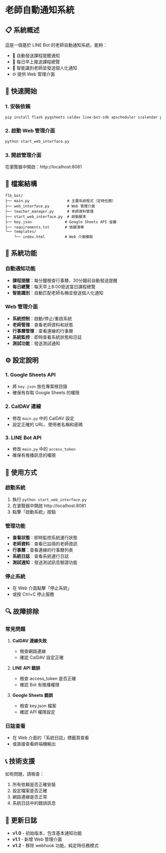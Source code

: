 # 老師自動通知系統

## 📋 系統概述

這是一個基於 LINE Bot 的老師自動通知系統，能夠：
- 🔔 自動發送課程提醒通知
- 📅 每日早上推送課程總覽
- 👥 智能識別老師並發送個人化通知
- 🌐 提供 Web 管理介面

## 🚀 快速開始

### 1. 安裝依賴
```bash
pip install flask pygsheets caldav line-bot-sdk apscheduler icalendar pytz requests
```

### 2. 啟動 Web 管理介面
```bash
python start_web_interface.py
```

### 3. 開啟管理介面
在瀏覽器中開啟：http://localhost:8081

## 📁 檔案結構

```
flb_bot/
├── main.py                 # 主要系統程式（定時任務）
├── web_interface.py        # Web 管理介面
├── teacher_manager.py      # 老師資料管理
├── start_web_interface.py  # 啟動腳本
├── key.json               # Google Sheets API 金鑰
├── requirements.txt       # 依賴清單
└── templates/
    └── index.html         # Web 介面模板
```

## 🔧 系統功能

### 自動通知功能
- **課程提醒**：每分鐘檢查行事曆，30分鐘前自動發送提醒
- **每日總覽**：每天早上8:00發送當日課程總覽
- **智能識別**：自動匹配老師名稱並發送個人化通知

### Web 管理介面
- **系統控制**：啟動/停止/重啟系統
- **老師管理**：查看老師資料和狀態
- **行事曆管理**：查看連線的行事曆
- **系統監控**：即時查看系統狀態和日誌
- **測試功能**：發送測試通知

## ⚙️ 設定說明

### 1. Google Sheets API
- 將 `key.json` 放在專案根目錄
- 確保有存取 Google Sheets 的權限

### 2. CalDAV 連線
- 修改 `main.py` 中的 CalDAV 設定
- 設定正確的 URL、使用者名稱和密碼

### 3. LINE Bot API
- 修改 `main.py` 中的 `access_token`
- 確保有推播訊息的權限

## 🎯 使用方式

### 啟動系統
1. 執行 `python start_web_interface.py`
2. 在瀏覽器中開啟 http://localhost:8081
3. 點擊「啟動系統」按鈕

### 管理功能
- **查看狀態**：即時監控系統運行狀態
- **老師資料**：查看已註冊的老師資訊
- **行事曆**：查看連線的行事曆列表
- **系統日誌**：查看系統運行日誌
- **測試通知**：發送測試訊息驗證功能

### 停止系統
- 在 Web 介面點擊「停止系統」
- 或按 Ctrl+C 停止服務

## 🔍 故障排除

### 常見問題
1. **CalDAV 連線失敗**
   - 檢查網路連線
   - 確認 CalDAV 設定正確

2. **LINE API 錯誤**
   - 檢查 access_token 是否正確
   - 確認 Bot 有推播權限

3. **Google Sheets 錯誤**
   - 檢查 key.json 檔案
   - 確認 API 權限設定

### 日誌查看
- 在 Web 介面的「系統日誌」標籤頁查看
- 或直接查看終端機輸出

## 📞 技術支援

如有問題，請檢查：
1. 所有依賴是否正確安裝
2. 設定檔案是否正確
3. 網路連線是否正常
4. 系統日誌中的錯誤訊息

## 🔄 更新日誌

- **v1.0** - 初始版本，包含基本通知功能
- **v1.1** - 新增 Web 管理介面
- **v1.2** - 移除 webhook 功能，純定時任務模式
